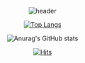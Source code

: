 <div align=center>

![header](https://capsule-render.vercel.app/api?type=rect&text=DONG%20IK%20KIM&fontAlign=30&fontSize=30&desc=Hi%20🖐️&descAlign=60&descAlignY=50&theme=tokyonight)

<!--
[![Solved.ac프로필](http://mazassumnida.wtf/api/v2/generate_badge?boj=w8h0412)](https://solved.ac/w8h0412)
-->
 
[![Top Langs](https://github-readme-stats.vercel.app/api/top-langs/?username=DongIkkk&layout=compact)](https://github.com/DongIkkk/github-readme-stats)

![Anurag's GitHub stats](https://github-readme-stats.vercel.app/api?username=DongIkkk&show_icons=true&theme=tokyonight)
  
[![Hits](https://hits.seeyoufarm.com/api/count/incr/badge.svg?url=https%3A%2F%2Fgithub.com%2FDongIkkk&count_bg=%23000000&title_bg=%23555555&icon=github.svg&icon_color=%2347AEEB&title=hits&edge_flat=false)](https://hits.seeyoufarm.com)
  
</div>
